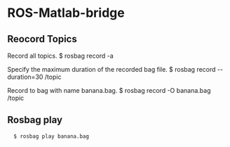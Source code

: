 # ROS-Matlab-bridge

## Reocord Topics
  Record all topics.
      $ rosbag record -a
    
  Specify the maximum duration of the recorded bag file.
      $ rosbag record --duration=30 /topic
    
  Record to bag with name banana.bag.
      $ rosbag record -O banana.bag /topic


## Rosbag play
      $ rosbag play banana.bag
